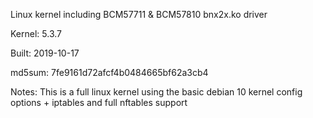 Linux kernel including BCM57711 & BCM57810 bnx2x.ko driver

Kernel: 5.3.7

Built: 2019-10-17

md5sum: 7fe9161d72afcf4b0484665bf62a3cb4

Notes: This is a full linux kernel using the basic debian 10 kernel config options + iptables and full nftables support
